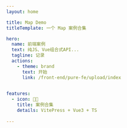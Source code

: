 ```yaml
---
layout: home

title: Map Demo
titleTemplate: 一个 Map 案例合集 

hero:
  name: 前端案例
  text: 纯JS、Vue组合式API...
  tagline: 记录
  actions:
    - theme: brand
      text: 开始
      link: /front-end/pure-fe/upload/index
      

features:
  - icon: 😶‍🌫️
    title: 案例合集
    details: VitePress + Vue3 + TS
    
---
```

